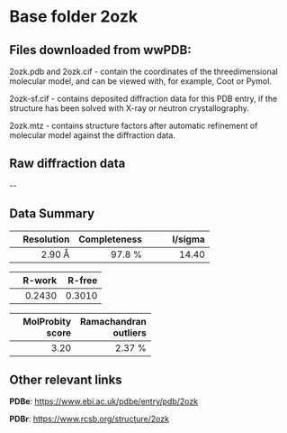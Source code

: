 # Base folder 2ozk

## Files downloaded from wwPDB:

2ozk.pdb and 2ozk.cif - contain the coordinates of the threedimensional molecular model, and can be viewed with, for example, Coot or Pymol.

2ozk-sf.cif - contains deposited diffraction data for this PDB entry, if the structure has been solved with X-ray or neutron crystallography.

2ozk.mtz - contains structure factors after automatic refinement of molecular model against the diffraction data.

## Raw diffraction data

--<br> 

## Data Summary
|   | Resolution | Completeness| I/sigma |
|---|-------------:|----------------:|--------------:|
|   |2.90 Å|97.8  %|<img width=50/>14.40|

|   | **R-work**| **R-free**   
|---|-------------:|----------------:|           
||0.2430|0.3010|

|   |**MolProbity<br>score**| **Ramachandran<br>outliers** 
|---|-------------:|----------------:|
||3.20|2.37 %|

## Other relevant links 
**PDBe**:  https://www.ebi.ac.uk/pdbe/entry/pdb/2ozk
 
**PDBr**: https://www.rcsb.org/structure/2ozk 

